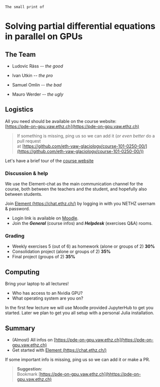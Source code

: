 <!--This file was generated, do not modify it.-->
$\texttt{The small print of}$

# Solving partial differential equations in parallel on GPUs

## The Team

- Ludovic Räss -- _the good_

- Ivan Utkin -- _the pro_

- Samuel Omlin -- _the bad_

- Mauro Werder -- _the ugly_

## Logistics

All you need should be available on the course website:\
[https://pde-on-gpu.vaw.ethz.ch](https://pde-on-gpu.vaw.ethz.ch)

> If something is missing, ping us so we can add it (_or even better_ do a pull request\
> at [https://github.com/eth-vaw-glaciology/course-101-0250-00/](https://github.com/eth-vaw-glaciology/course-101-0250-00/))

Let's have a brief tour of the [course website](https://pde-on-gpu.vaw.ethz.ch)

### Discussion & help

We use the Element-chat as the main communication channel for the course, both between the teachers and the student, and hopefully also between students.

Join [Element (https://chat.ethz.ch/)](https://chat.ethz.ch/) by logging in with you NETHZ usernam & password.
  - Login link is available on [Moodle](https://moodle-app2.let.ethz.ch/mod/url/view.php?id=781163).
  - Join the _**General**_ (course infos) and _**Helpdesk**_ (exercises Q&A) rooms.

### Grading

- Weekly exercises 5 (out of 6) as homework (alone or groups of 2) **30%**
- Consolidation project (alone or groups of 2) **35%**
- Final project (groups of 2) **35%**

## Computing

Bring your laptop to all lectures!

- Who has access to an Nvidia GPU?
- What operating system are you on?

In the first few lecture we will use Moodle provided JupyterHub to get you started. Later we plan to get you all setup with a personal Julia installation.

## Summary

- (Almost) All infos on [https://pde-on-gpu.vaw.ethz.ch](https://pde-on-gpu.vaw.ethz.ch)
- Get started with [Element (https://chat.ethz.ch/)](https://chat.ethz.ch/)

If some important info is missing, ping us so we can add it or make a PR.

> **Suggestion:**\
> Bookmark [https://pde-on-gpu.vaw.ethz.ch](hhttps://pde-on-gpu.vaw.ethz.ch)

